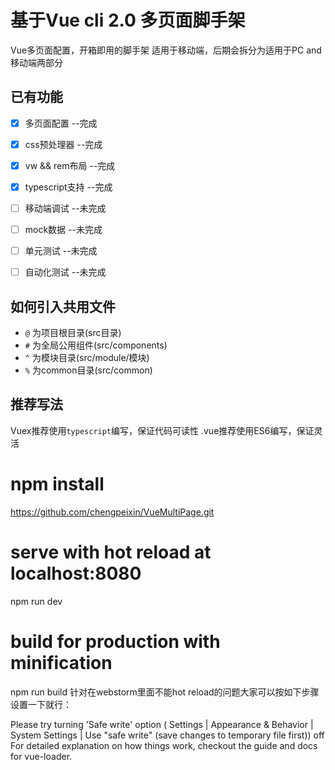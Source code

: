 # 基于Vue cli 2.0 多页面脚手架
Vue多页面配置，开箱即用的脚手架
适用于移动端，后期会拆分为适用于PC and 移动端两部分

## 已有功能

+ [x] 多页面配置 --完成

+ [x] css预处理器 --完成

+ [x] vw && rem布局 --完成

+ [x] typescript支持 --完成

+ [ ] 移动端调试 --未完成

+ [ ] mock数据 --未完成

+ [ ] 单元测试 --未完成

+ [ ] 自动化测试 --未完成


## 如何引入共用文件
- `@` 为项目根目录(src目录)
- `#` 为全局公用组件(src/components)
- `^` 为模块目录(src/module/模块)
- `%` 为common目录(src/common)

## 推荐写法
Vuex推荐使用`typescript`编写，保证代码可读性
.vue推荐使用ES6编写，保证灵活

# npm install

https://github.com/chengpeixin/VueMultiPage.git
# serve with hot reload at localhost:8080
npm run dev

# build for production with minification
npm run build
针对在webstorm里面不能hot reload的问题大家可以按如下步骤设置一下就行：

Please try turning 'Safe write' option ( Settings | Appearance & Behavior | System Settings | Use "safe write" (save changes to temporary file first)) off
For detailed explanation on how things work, checkout the guide and docs for vue-loader.
